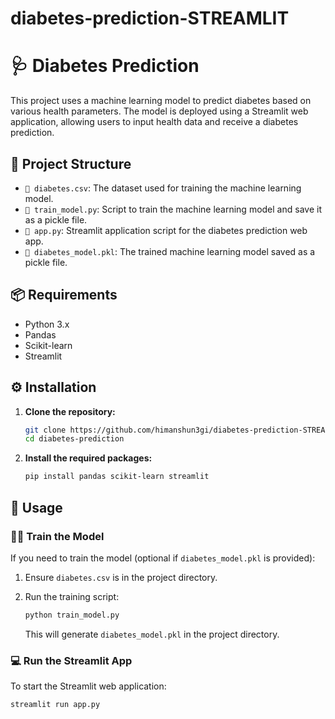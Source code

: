 # diabetes-prediction-STREAMLIT
# 🩺 Diabetes Prediction

This project uses a machine learning model to predict diabetes based on various health parameters. The model is deployed using a Streamlit web application, allowing users to input health data and receive a diabetes prediction.

## 📁 Project Structure

- `📄 diabetes.csv`: The dataset used for training the machine learning model.
- `📄 train_model.py`: Script to train the machine learning model and save it as a pickle file.
- `📄 app.py`: Streamlit application script for the diabetes prediction web app.
- `📄 diabetes_model.pkl`: The trained machine learning model saved as a pickle file.

## 📦 Requirements

- Python 3.x
- Pandas
- Scikit-learn
- Streamlit

## ⚙️ Installation

1. **Clone the repository:**

    ```sh
    git clone https://github.com/himanshun3gi/diabetes-prediction-STREAMLIT.git
    cd diabetes-prediction
    ```

2. **Install the required packages:**

    ```sh
    pip install pandas scikit-learn streamlit
    ```

## 🚀 Usage

### 🏋️‍♂️ Train the Model

If you need to train the model (optional if `diabetes_model.pkl` is provided):

1. Ensure `diabetes.csv` is in the project directory.
2. Run the training script:

    ```sh
    python train_model.py
    ```

    This will generate `diabetes_model.pkl` in the project directory.

### 💻 Run the Streamlit App

To start the Streamlit web application:

```sh
streamlit run app.py
